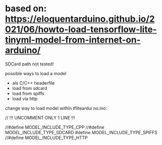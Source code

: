 # based on: https://eloquentarduino.github.io/2021/06/howto-load-tensorflow-lite-tinyml-model-from-internet-on-arduino/

SDCard path not tested!

possible ways to load a model
 * als C/C++ headerfile
 * load from sdcard
 * load from spiffs
 * load via http

change way to load model within tfliteardui no.ino:

// !!! UNCOMMENT ONLY 1 LINE !!!

 //#define MODEL_INCLUDE_TYPE_CPP
 //#define MODEL_INCLUDE_TYPE_SDCARD
 #define MODEL_INCLUDE_TYPE_SPIFFS
 //#define MODEL_INCLUDE_TYPE_HTTP

